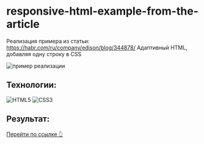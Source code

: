 # responsive-html-example-from-the-article

Реализация примера из статьи: https://habr.com/ru/company/edison/blog/344878/
Адаптивный HTML, добавляя одну строку в CSS

<img src="./assets/image/b7d1d79be93cd2eb2626e3267c1bd213.gif" alt="пример реализации">

## Технологии:

![HTML5](https://img.shields.io/badge/html5-%23E34F26.svg?style=for-the-badge&logo=html5&logoColor=white)
![CSS3](https://img.shields.io/badge/css3-%231572B6.svg?style=for-the-badge&logo=css3&logoColor=white)

## Результат:

<a href="https://xeni-ya.github.io/example-from-the-article/">Перейти по ссылке 👆</a>
